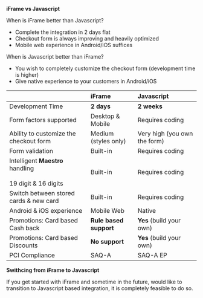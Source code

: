 **iFrame vs Javascript**

When is iFrame better than Javascript?

* Complete the integration in 2 days flat
* Checkout form is always improving and heavily optimized
* Mobile web experience in Android/iOS suffices

When is Javascript better than iFrame?

* You wish to completely customize the checkout form (development time is higher)
* Give native experience to your customers in Android/iOS

|          | iFrame          | Javascript |
|----------|:----------------|:---------- |
| Development Time | **2 days** | **2 weeks** |
| Form factors supported | Desktop & Mobile | Requires coding
| Ability to customize the checkout form | Medium (styles only) | Very high (you own the form)
| Form validation | Built-in | Requires coding
| Intelligent **Maestro** handling <br><br> 19 digit & 16 digits | Built-in | Requires coding
| Switch between stored cards & new card | Built-in | Requires coding
| Android & iOS experience | Mobile Web | Native
| Promotions: Card based Cash back | __Rule based support__ | __Yes__ (build your own)
| Promotions: Card based Discounts | __No support__ | __Yes__ (build your own)
| PCI Compliance | SAQ-A | SAQ-A EP

**Swithcing from iFrame to Javascript**

If you get started with iFrame and sometime in the future, would like to transition to Javascript based integration, it is completely feasible to do so. 
